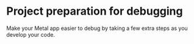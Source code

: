 # Project preparation for debugging
Make your Metal app easier to debug by taking a few extra steps as you develop your code.
